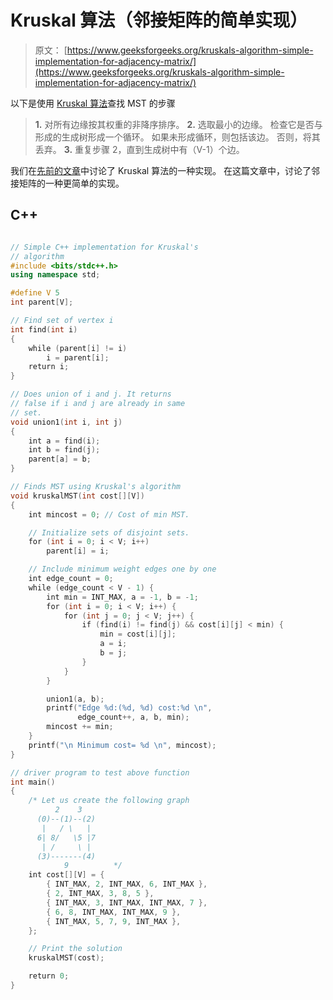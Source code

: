 # Kruskal 算法（邻接矩阵的简单实现）

> 原文： [https://www.geeksforgeeks.org/kruskals-algorithm-simple-implementation-for-adjacency-matrix/](https://www.geeksforgeeks.org/kruskals-algorithm-simple-implementation-for-adjacency-matrix/)

以下是使用 [Kruskal 算法](https://www.geeksforgeeks.org/kruskals-minimum-spanning-tree-algorithm-greedy-algo-2/)查找 MST 的步骤

> **1\.** 对所有边缘按其权重的非降序排序。
> **2\.** 选取最小的边缘。 检查它是否与形成的生成树形成一个循环。 如果未形成循环，则包括该边。 否则，将其丢弃。
> **3\.** 重复步骤 2，直到生成树中有（V-1）个边。

我们在[先前的文章](https://www.geeksforgeeks.org/kruskals-minimum-spanning-tree-algorithm-greedy-algo-2/)中讨论了 Kruskal 算法的一种实现。 在这篇文章中，讨论了邻接矩阵的一种更简单的实现。

## C++

```cpp

// Simple C++ implementation for Kruskal's 
// algorithm 
#include <bits/stdc++.h> 
using namespace std; 

#define V 5 
int parent[V]; 

// Find set of vertex i 
int find(int i) 
{ 
    while (parent[i] != i) 
        i = parent[i]; 
    return i; 
} 

// Does union of i and j. It returns 
// false if i and j are already in same 
// set. 
void union1(int i, int j) 
{ 
    int a = find(i); 
    int b = find(j); 
    parent[a] = b; 
} 

// Finds MST using Kruskal's algorithm 
void kruskalMST(int cost[][V]) 
{ 
    int mincost = 0; // Cost of min MST. 

    // Initialize sets of disjoint sets. 
    for (int i = 0; i < V; i++) 
        parent[i] = i; 

    // Include minimum weight edges one by one 
    int edge_count = 0; 
    while (edge_count < V - 1) { 
        int min = INT_MAX, a = -1, b = -1; 
        for (int i = 0; i < V; i++) { 
            for (int j = 0; j < V; j++) { 
                if (find(i) != find(j) && cost[i][j] < min) { 
                    min = cost[i][j]; 
                    a = i; 
                    b = j; 
                } 
            } 
        } 

        union1(a, b); 
        printf("Edge %d:(%d, %d) cost:%d \n", 
               edge_count++, a, b, min); 
        mincost += min; 
    } 
    printf("\n Minimum cost= %d \n", mincost); 
} 

// driver program to test above function 
int main() 
{ 
    /* Let us create the following graph 
          2    3 
      (0)--(1)--(2) 
       |   / \   | 
      6| 8/   \5 |7 
       | /     \ | 
      (3)-------(4) 
            9          */
    int cost[][V] = { 
        { INT_MAX, 2, INT_MAX, 6, INT_MAX }, 
        { 2, INT_MAX, 3, 8, 5 }, 
        { INT_MAX, 3, INT_MAX, INT_MAX, 7 }, 
        { 6, 8, INT_MAX, INT_MAX, 9 }, 
        { INT_MAX, 5, 7, 9, INT_MAX }, 
    }; 

    // Print the solution 
    kruskalMST(cost); 

    return 0; 
} 

```
